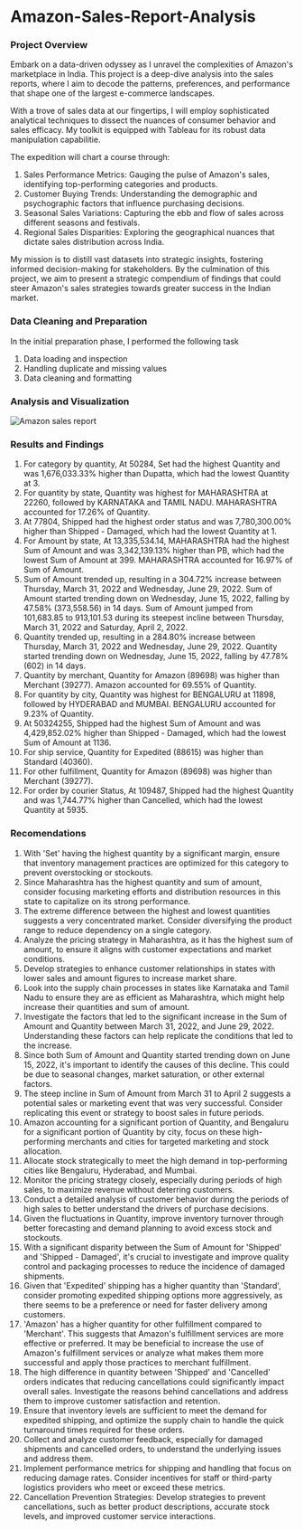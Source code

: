 # Amazon-Sales-Report-Analysis

### Project Overview

Embark on a data-driven odyssey as I unravel the complexities of Amazon's marketplace in India. This project is a deep-dive analysis into the sales reports, where I aim to decode the patterns, preferences, and performance that shape one of the largest e-commerce landscapes.

With a trove of sales data at our fingertips, I will employ sophisticated analytical techniques to dissect the nuances of consumer behavior and sales efficacy. My toolkit is equipped with Tableau for its robust data manipulation capabilitie.

The expedition will chart a course through:

  1. Sales Performance Metrics: Gauging the pulse of Amazon's sales, identifying top-performing categories and products.
  2. Customer Buying Trends: Understanding the demographic and psychographic factors that influence purchasing decisions.
  3. Seasonal Sales Variations: Capturing the ebb and flow of sales across different seasons and festivals.
  4. Regional Sales Disparities: Exploring the geographical nuances that dictate sales distribution across India.

My mission is to distill vast datasets into strategic insights, fostering informed decision-making for stakeholders. By the culmination of this project, we aim to present a strategic compendium of findings that could steer Amazon's sales strategies towards greater success in the Indian market.

### Data Cleaning and Preparation
In the initial preparation phase, I performed the following task
  1. Data loading and inspection
  2. Handling duplicate and missing values
  3. Data cleaning and formatting

### Analysis and Visualization
![Amazon  sales report](https://github.com/Adefemi010/Amazon-Sales-Report-Analysis/assets/149597242/47579b55-f68a-4df3-b6b3-72b900ca4bea)


### Results and Findings
1. For category by quantity, At 50284, Set had the highest Quantity and was 1,676,033.33% higher than Dupatta, which had the lowest Quantity at 3.
2.	For quantity by state, Quantity was highest for MAHARASHTRA at 22260, followed by KARNATAKA and TAMIL NADU. MAHARASHTRA accounted for 17.26% of Quantity.
3.	At 77804, Shipped had the highest order status and was 7,780,300.00% higher than Shipped - Damaged, which had the lowest Quantity at 1.
4.	For Amount by state, At 13,335,534.14, MAHARASHTRA had the highest Sum of Amount and was 3,342,139.13% higher than PB, which had the lowest Sum of Amount at 399. MAHARASHTRA accounted for 16.97% of Sum of Amount.
5.	Sum of Amount trended up, resulting in a 304.72% increase between Thursday, March 31, 2022 and Wednesday, June 29, 2022. Sum of Amount started trending down on Wednesday, June 15, 2022, falling by 47.58% (373,558.56) in 14 days. Sum of Amount jumped from 101,683.85 to 913,101.53 during its steepest incline between Thursday, March 31, 2022 and Saturday, April 2, 2022.
6.	Quantity trended up, resulting in a 284.80% increase between Thursday, March 31, 2022 and Wednesday, June 29, 2022. Quantity started trending down on Wednesday, June 15, 2022, falling by 47.78% (602) in 14 days.
7.	Quantity by merchant, Quantity for Amazon (89698) was higher than Merchant (39277). Amazon accounted for 69.55% of Quantity.
8.	For quantity by city, Quantity was highest for BENGALURU at 11898, followed by HYDERABAD and MUMBAI. BENGALURU accounted for 9.23% of Quantity.
9.	At 50324255, Shipped had the highest Sum of Amount and was 4,429,852.02% higher than Shipped - Damaged, which had the lowest Sum of Amount at 1136.
10.	For ship service, Quantity for Expedited (88615) was higher than Standard (40360).
11.	 For other fulfillment, Quantity for Amazon (89698) was higher than Merchant (39277).
12.	 For order by courier Status, At 109487, Shipped had the highest Quantity and was 1,744.77% higher than Cancelled, which had the lowest Quantity at 5935.

 ### Recomendations
1.	With 'Set' having the highest quantity by a significant margin, ensure that inventory management practices are optimized for this category to prevent overstocking or stockouts.
2.	Since Maharashtra has the highest quantity and sum of amount, consider focusing marketing efforts and distribution resources in this state to capitalize on its strong performance.
3.	The extreme difference between the highest and lowest quantities suggests a very concentrated market. Consider diversifying the product range to reduce dependency on a single category.
4.	Analyze the pricing strategy in Maharashtra, as it has the highest sum of amount, to ensure it aligns with customer expectations and market conditions.
5.	Develop strategies to enhance customer relationships in states with lower sales and amount figures to increase market share.
6.	Look into the supply chain processes in states like Karnataka and Tamil Nadu to ensure they are as efficient as Maharashtra, which might help increase their quantities and sum of amount.
7.	Investigate the factors that led to the significant increase in the Sum of Amount and Quantity between March 31, 2022, and June 29, 2022. Understanding these factors can help replicate the conditions that led to the increase.
8.	Since both Sum of Amount and Quantity started trending down on June 15, 2022, it's important to identify the causes of this decline. This could be due to seasonal changes, market saturation, or other external factors.
9.	The steep incline in Sum of Amount from March 31 to April 2 suggests a potential sales or marketing event that was very successful. Consider replicating this event or strategy to boost sales in future periods.
10.	Amazon accounting for a significant portion of Quantity, and Bengaluru for a significant portion of Quantity by city, focus on these high-performing merchants and cities for targeted marketing and stock allocation.
11.	Allocate stock strategically to meet the high demand in top-performing cities like Bengaluru, Hyderabad, and Mumbai.
12.	Monitor the pricing strategy closely, especially during periods of high sales, to maximize revenue without deterring customers.
13.	Conduct a detailed analysis of customer behavior during the periods of high sales to better understand the drivers of purchase decisions.
14.	Given the fluctuations in Quantity, improve inventory turnover through better forecasting and demand planning to avoid excess stock and stockouts.
15.	With a significant disparity between the Sum of Amount for 'Shipped' and 'Shipped - Damaged', it's crucial to investigate and improve quality control and packaging processes to reduce the incidence of damaged shipments.
16.	Given that 'Expedited' shipping has a higher quantity than 'Standard', consider promoting expedited shipping options more aggressively, as there seems to be a preference or need for faster delivery among customers.
17.	'Amazon' has a higher quantity for other fulfillment compared to 'Merchant'. This suggests that Amazon's fulfillment services are more effective or preferred. It may be beneficial to increase the use of Amazon's fulfillment services or analyze what makes them more successful and apply those practices to merchant fulfillment.
18.	The high difference in quantity between 'Shipped' and 'Cancelled' orders indicates that reducing cancellations could significantly impact overall sales. Investigate the reasons behind cancellations and address them to improve customer satisfaction and retention.
19.	Ensure that inventory levels are sufficient to meet the demand for expedited shipping, and optimize the supply chain to handle the quick turnaround times required for these orders.
20.	Collect and analyze customer feedback, especially for damaged shipments and cancelled orders, to understand the underlying issues and address them.
21.	Implement performance metrics for shipping and handling that focus on reducing damage rates. Consider incentives for staff or third-party logistics providers who meet or exceed these metrics.
22.	Cancellation Prevention Strategies: Develop strategies to prevent cancellations, such as better product descriptions, accurate stock levels, and improved customer service interactions.



